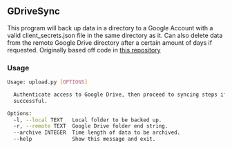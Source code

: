 ## GDriveSync

This program will back up data in a directory to a Google Account with a valid client_secrets.json file in the same directory as it. Can also delete data from the remote Google Drive directory after a certain amount of days if requested. 
Originally based off code in [this repository](https://github.com/SamirStandnes/gdrive_sync_folder_script)

### Usage
```bash
Usage: upload.py [OPTIONS]

  Authenticate access to Google Drive, then proceed to syncing steps if
  successful.

Options:
  -l, --local TEXT   Local folder to be backed up.
  -r, --remote TEXT  Google Drive folder end string.
  --archive INTEGER  Time length of data to be archived.
  --help             Show this message and exit.
```